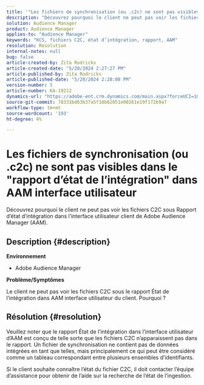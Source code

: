 ```yaml
---
title: '"Les fichiers de synchronisation (ou .c2c) ne sont pas visibles dans "Rapport d’état d’intégration" dans l’interface utilisateur d’AAM client"'
description: "Découvrez pourquoi le client ne peut pas voir les fichiers C2C sous Rapport d’état d’intégration dans l’interface utilisateur client de Adobe Audience Manager (AAM)."
solution: Audience Manager
product: Audience Manager
applies-to: "Audience Manager"
keywords: "KCS, fichiers C2C, état d’intégration, rapport, AAM"
resolution: Resolution
internal-notes: null
bug: false
article-created-by: Zita Rodricks
article-created-date: "5/20/2024 2:27:27 PM"
article-published-by: Zita Rodricks
article-published-date: "5/20/2024 2:28:08 PM"
version-number: 5
article-number: KA-19212
dynamics-url: "https://adobe-ent.crm.dynamics.com/main.aspx?forceUCI=1&pagetype=entityrecord&etn=knowledgearticle&id=6bf7190f-b516-ef11-9f8a-6045bd026dc7"
source-git-commit: 78331bd63b37a5f18b62051e00261e19f172b9a7
workflow-type: tm+mt
source-wordcount: '193'
ht-degree: 4%

---
```


# Les fichiers de synchronisation (ou .c2c) ne sont pas visibles dans le &quot;rapport d’état de l’intégration&quot; dans AAM interface utilisateur


Découvrez pourquoi le client ne peut pas voir les fichiers C2C sous Rapport d’état d’intégration dans l’interface utilisateur client de Adobe Audience Manager (AAM).

## Description {#description}


<b>Environnement</b>

- Adobe Audience Manager

<b>Problème/Symptômes</b>

Le client ne peut pas voir les fichiers C2C sous le rapport État de l’intégration dans AAM interface utilisateur du client. Pourquoi ?


## Résolution {#resolution}


Veuillez noter que le rapport État de l’intégration dans l’interface utilisateur d’AAM est conçu de telle sorte que les fichiers C2C n’apparaissent pas dans le rapport. Un fichier de synchronisation ne contient pas de données intégrées en tant que telles, mais principalement ce qui peut être considéré comme un tableau correspondant entre plusieurs ensembles d’identifiants.

Si le client souhaite connaître l’état du fichier C2C, il doit contacter l’équipe d’assistance pour obtenir de l’aide sur la recherche de l’état de l’ingestion.
